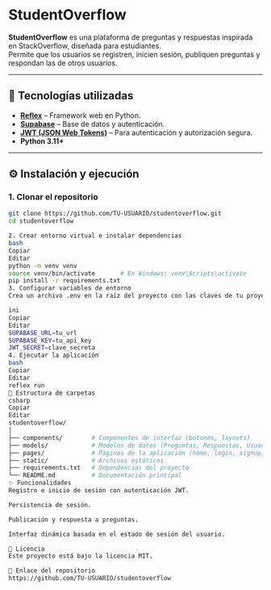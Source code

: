 # StudentOverflow

**StudentOverflow** es una plataforma de preguntas y respuestas inspirada en StackOverflow, diseñada para estudiantes.  
Permite que los usuarios se registren, inicien sesión, publiquen preguntas y respondan las de otros usuarios.

---

## 🚀 Tecnologías utilizadas

- **[Reflex](https://reflex.dev/)** – Framework web en Python.
- **[Supabase](https://supabase.com/)** – Base de datos y autenticación.
- **[JWT (JSON Web Tokens)](https://jwt.io/)** – Para autenticación y autorización segura.
- **Python 3.11+**

---

## ⚙️ Instalación y ejecución

### 1. Clonar el repositorio
```bash
git clone https://github.com/TU-USUARIO/studentoverflow.git
cd studentoverflow

2. Crear entorno virtual e instalar dependencias
bash
Copiar
Editar
python -m venv venv
source venv/bin/activate       # En Windows: venv\Scripts\activate
pip install -r requirements.txt
3. Configurar variables de entorno
Crea un archivo .env en la raíz del proyecto con las claves de tu proyecto Supabase y la clave secreta para JWT:

ini
Copiar
Editar
SUPABASE_URL=tu_url
SUPABASE_KEY=tu_api_key
JWT_SECRET=clave_secreta
4. Ejecutar la aplicación
bash
Copiar
Editar
reflex run
📂 Estructura de carpetas
csharp
Copiar
Editar
studentoverflow/
│
├── components/        # Componentes de interfaz (botones, layouts)
├── models/            # Modelos de datos (Preguntas, Respuestas, Usuarios)
├── pages/             # Páginas de la aplicación (home, login, signup)
├── static/            # Archivos estáticos
├── requirements.txt   # Dependencias del proyecto
└── README.md          # Documentación principal
✨ Funcionalidades
Registro e inicio de sesión con autenticación JWT.

Persistencia de sesión.

Publicación y respuesta a preguntas.

Interfaz dinámica basada en el estado de sesión del usuario.

📜 Licencia
Este proyecto está bajo la licencia MIT.

🔗 Enlace del repositorio
https://github.com/TU-USUARIO/studentoverflow


